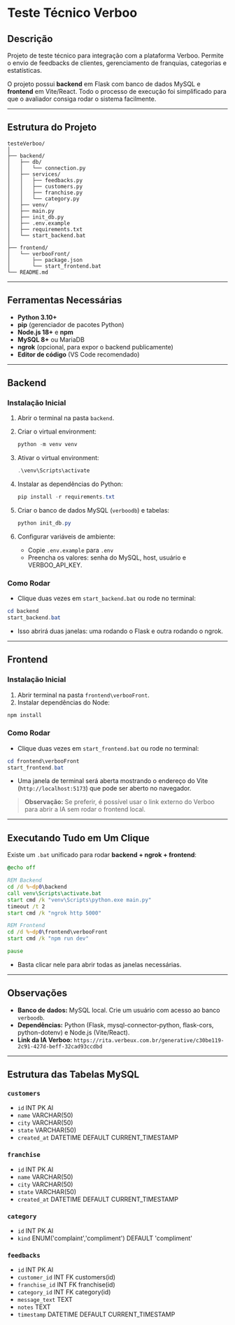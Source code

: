# Teste Técnico Verboo

## Descrição

Projeto de teste técnico para integração com a plataforma Verboo. Permite o envio de feedbacks de clientes, gerenciamento de franquias, categorias e estatísticas.

O projeto possui **backend** em Flask com banco de dados MySQL e **frontend** em Vite/React. Todo o processo de execução foi simplificado para que o avaliador consiga rodar o sistema facilmente.

---

## Estrutura do Projeto

```
testeVerboo/
│
├── backend/
│   ├── db/
│   │   └── connection.py
│   ├── services/
│   │   ├── feedbacks.py
│   │   ├── customers.py
│   │   ├── franchise.py
│   │   └── category.py
│   ├── venv/
│   ├── main.py
│   ├── init_db.py
│   ├── .env.example
│   ├── requirements.txt
│   └── start_backend.bat
│
├── frontend/
│   └── verbooFront/
│       ├── package.json
│       └── start_frontend.bat
└── README.md
```

---

## Ferramentas Necessárias

* **Python 3.10+**
* **pip** (gerenciador de pacotes Python)
* **Node.js 18+** e **npm**
* **MySQL 8+** ou MariaDB
* **ngrok** (opcional, para expor o backend publicamente)
* **Editor de código** (VS Code recomendado)

---

## Backend

### Instalação Inicial

1. Abrir o terminal na pasta `backend`.
2. Criar o virtual environment:

   ```powershell
   python -m venv venv
   ```
3. Ativar o virtual environment:

   ```powershell
   .\venv\Scripts\activate
   ```
4. Instalar as dependências do Python:

   ```powershell
   pip install -r requirements.txt
   ```
5. Criar o banco de dados MySQL (`verboodb`) e tabelas:

   ```powershell
   python init_db.py
   ```
6. Configurar variáveis de ambiente:

   * Copie `.env.example` para `.env`
   * Preencha os valores: senha do MySQL, host, usuário e VERBOO_API_KEY.

### Como Rodar

* Clique duas vezes em `start_backend.bat` ou rode no terminal:

```powershell
cd backend
start_backend.bat
```

* Isso abrirá duas janelas: uma rodando o Flask e outra rodando o ngrok.

---

## Frontend

### Instalação Inicial

1. Abrir terminal na pasta `frontend\verbooFront`.
2. Instalar dependências do Node:

```powershell
npm install
```

### Como Rodar

* Clique duas vezes em `start_frontend.bat` ou rode no terminal:

```powershell
cd frontend\verbooFront
start_frontend.bat
```

* Uma janela de terminal será aberta mostrando o endereço do Vite (`http://localhost:5173`) que pode ser aberto no navegador.

> **Observação:** Se preferir, é possível usar o link externo do Verboo para abrir a IA sem rodar o frontend local.

---

## Executando Tudo em Um Clique

Existe um `.bat` unificado para rodar **backend + ngrok + frontend**:

```bat
@echo off

REM Backend
cd /d %~dp0\backend
call venv\Scripts\activate.bat
start cmd /k "venv\Scripts\python.exe main.py"
timeout /t 2
start cmd /k "ngrok http 5000"

REM Frontend
cd /d %~dp0\frontend\verbooFront
start cmd /k "npm run dev"

pause
```

* Basta clicar nele para abrir todas as janelas necessárias.

---

## Observações

* **Banco de dados:** MySQL local. Crie um usuário com acesso ao banco `verboodb`.
* **Dependências:** Python (Flask, mysql-connector-python, flask-cors, python-dotenv) e Node.js (Vite/React).
* **Link da IA Verboo:** `https://rita.verbeux.com.br/generative/c30be119-2c91-427d-beff-32cad93ccdbd`

---

## Estrutura das Tabelas MySQL

### `customers`

* `id` INT PK AI
* `name` VARCHAR(50)
* `city` VARCHAR(50)
* `state` VARCHAR(50)
* `created_at` DATETIME DEFAULT CURRENT_TIMESTAMP

### `franchise`

* `id` INT PK AI
* `name` VARCHAR(50)
* `city` VARCHAR(50)
* `state` VARCHAR(50)
* `created_at` DATETIME DEFAULT CURRENT_TIMESTAMP

### `category`

* `id` INT PK AI
* `kind` ENUM('complaint','compliment') DEFAULT 'compliment'

### `feedbacks`

* `id` INT PK AI
* `customer_id` INT FK customers(id)
* `franchise_id` INT FK franchise(id)
* `category_id` INT FK category(id)
* `message_text` TEXT
* `notes` TEXT
* `timestamp` DATETIME DEFAULT CURRENT_TIMESTAMP
